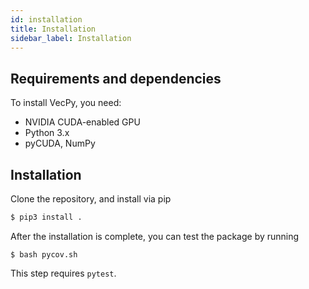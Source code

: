 ```yaml
---
id: installation
title: Installation
sidebar_label: Installation
---
```


## Requirements and dependencies
To install VecPy, you need:
* NVIDIA CUDA-enabled GPU
* Python 3.x
* pyCUDA, NumPy

## Installation
Clone the repository, and install via pip
```bash
$ pip3 install .
```
After the installation is complete, you can test the package by running
```
$ bash pycov.sh
```
This step requires `pytest`.

